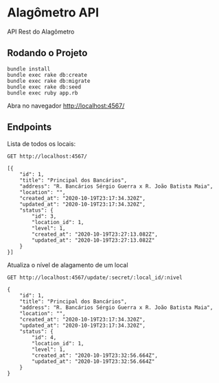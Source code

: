 # Alagômetro API

API Rest do Alagômetro

## Rodando o Projeto

    bundle install
    bundle exec rake db:create
    bundle exec rake db:migrate
    bundle exec rake db:seed
    bundle exec ruby app.rb

Abra no navegador [http://localhost:4567/](http://localhost:4567/)

## Endpoints

Lista de todos os locais:

    GET http://localhost:4567/
    
    [{
        "id": 1,
        "title": "Principal dos Bancários",
        "address": "R. Bancários Sérgio Guerra x R. João Batista Maia",
        "location": "",
        "created_at": "2020-10-19T23:17:34.320Z",
        "updated_at": "2020-10-19T23:17:34.320Z",
        "status": {
            "id": 3,
            "location_id": 1,
            "level": 1,
            "created_at": "2020-10-19T23:27:13.082Z",
            "updated_at": "2020-10-19T23:27:13.082Z"
        }
    }]

Atualiza o nível de alagamento de um local

    GET http://localhost:4567/update/:secret/:local_id/:nivel

    {
        "id": 1,
        "title": "Principal dos Bancários",
        "address": "R. Bancários Sérgio Guerra x R. João Batista Maia",
        "location": "",
        "created_at": "2020-10-19T23:17:34.320Z",
        "updated_at": "2020-10-19T23:17:34.320Z",
        "status": {
            "id": 4,
            "location_id": 1,
            "level": 1,
            "created_at": "2020-10-19T23:32:56.664Z",
            "updated_at": "2020-10-19T23:32:56.664Z"
        }
    }
